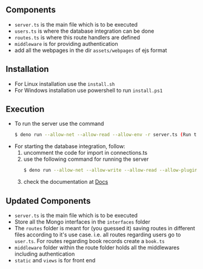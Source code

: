

## Components
- `server.ts` is the main file which is to be executed
- `users.ts` is where the database integration can be done
- `routes.ts` is where this route handlers are defined
- `middleware` is for providing authentication
- add all the webpages in the dir `assets/webpages` of ejs format

## Installation
- For Linux installation use the `install.sh`
- For Windows installation use powershell to run `install.ps1`

## Execution
- To run the server use the command
	```bash
	$ deno run --allow-net --allow-read --allow-env -r server.ts (Run the run.sh bash file after giving it +x permissions)
	```
- For starting the database integration, follow:
	1. uncomment the code for import in connections.ts
	2. use the following command for running the server
		```bash
		$ deno run --allow-net --allow-write --allow-read --allow-plugin --allow-env --unstable server.ts
	3. check the documentation at [Docs](https://deno.land/x/mongo@v0.13.0)

## Updated Components
- `server.ts` is the main file which is to be executed
- Store all the Mongo interfaces in the `interfaces` folder
- The `routes` folder is meant for (you guessed it) saving routes in different files according to it's use case. 
  i.e. all routes regarding users go to `user.ts`. For routes regarding book records create a `book.ts`
- `middleware` folder within the route folder holds all the middlewares including authentication
- `static` and `views` is for front end 